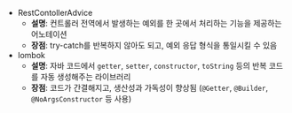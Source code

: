 - RestContollerAdvice
    - **설명**: 컨트롤러 전역에서 발생하는 예외를 한 곳에서 처리하는 기능을 제공하는 어노테이션
    - **장점**: try-catch를 반복하지 않아도 되고, 예외 응답 형식을 통일시킬 수 있음
- lombok
    - **설명**: 자바 코드에서 `getter`, `setter`, `constructor`, `toString` 등의 반복 코드를 자동 생성해주는 라이브러리
    - **장점**: 코드가 간결해지고, 생산성과 가독성이 향상됨 (`@Getter`, `@Builder`, `@NoArgsConstructor` 등 사용)